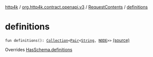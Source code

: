 [http4k](../../index.md) / [org.http4k.contract.openapi.v3](../index.md) / [RequestContents](index.md) / [definitions](./definitions.md)

# definitions

`fun definitions(): `[`Collection`](https://kotlinlang.org/api/latest/jvm/stdlib/kotlin.collections/-collection/index.html)`<`[`Pair`](https://kotlinlang.org/api/latest/jvm/stdlib/kotlin/-pair/index.html)`<`[`String`](https://kotlinlang.org/api/latest/jvm/stdlib/kotlin/-string/index.html)`, `[`NODE`](index.md#NODE)`>>` [(source)](https://github.com/http4k/http4k/blob/master/http4k-contract/src/main/kotlin/org/http4k/contract/openapi/v3/model.kt#L64)

Overrides [HasSchema.definitions](../-has-schema/definitions.md)


